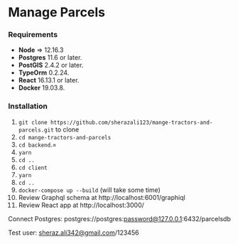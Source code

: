 # Manage Parcels

### Requirements

* **Node** => 12.16.3
* **Postgres** 11.6 or later.
* **PostGIS** 2.4.2 or later. 
* **TypeOrm** 0.2.24.
* **React** 16.13.1 or later.
* **Docker** 19.03.8.


### Installation

1. `git clone https://github.com/sherazali123/mange-tractors-and-parcels.git` to clone
2. `cd mange-tractors-and-parcels`
3. `cd backend`.=
4. `yarn`
5. `cd ..`
6. `cd client`
7. `yarn`
8. `cd ..`
9. `docker-compose up --build` (will take some time)
10. Review Graphql schema at http://localhost:6001/graphiql
11. Review React app at http://localhost:3000/
  
Connect Postgres: postgres://postgres:password@127.0.0.1:6432/parcelsdb
  
Test user: sheraz.ali342@gmail.com/123456
